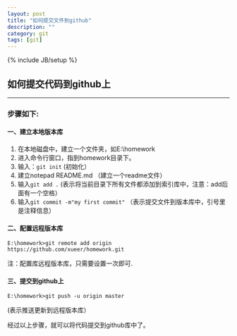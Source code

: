 ```yaml
---
layout: post
title: "如何提交文件到github"
description: ""
category: git
tags: [git]
---
```

{% include JB/setup %}
## 如何提交代码到github上 ##
__________________________________
### 步骤如下: ###

#### 一、建立本地版本库 ####

1. 在本地磁盘中，建立一个文件夹，如E:\homework
1. 进入命令行窗口，指到homework目录下。
1. 输入：```git init```     (初始化）
1. 建立notepad README.md  （建立一个readme文件）
1. 输入```git add .```    (表示将当前目录下所有文件都添加到索引库中，注意：add后面有一个空格）
1. 输入```git commit -m"my first commit"``` （表示提交文件到版本库中，引号里是注释信息）
	
#### 二、配置远程版本库 ####

    E:\homework>git remote add origin https://github.com/xueer/homework.git 
注：配置库远程版本库，只需要设置一次即可.
    
#### 三、提交到github上 ####

    E:\homework>git push -u origin master  
(表示推送更新到远程版本库）
	
经过以上步骤，就可以将代码提交到github库中了。
